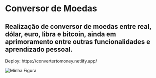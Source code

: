 <h1>Conversor de Moedas</h1>
<h2>Realização de conversor de moedas entre real, dólar, euro, libra e bitcoin, ainda em aprimoramento entre outras funcionalidades e aprendizado pessoal.</h2>
<p>Deploy: https://convertertomoney.netlify.app/</p>
<img src="https://media.discordapp.net/attachments/1068324942686457946/1278161669918294016/Captura_de_tela_2024-08-27_221517.png?ex=66cfcc51&is=66ce7ad1&hm=bb7629c60a35391e3800dfe9fb991b9cf3b2defc235920dc20ea029dba4bb91f&=&format=webp&quality=lossless&width=713&height=340" alt="Minha Figura">
